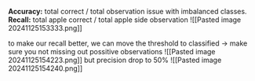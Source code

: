 **Accuracy:** total correct / total observation
	issue with imbalanced classes. 
**Recall:** total apple correct / total apple side observation 
![[Pasted image 20241125153333.png]]

 to make our recall better, we can move the threshold to classified  -> make sure you not missing out possitive observations ![[Pasted image 20241125154223.png]]
but precision drop to 50%
![[Pasted image 20241125154240.png]]


